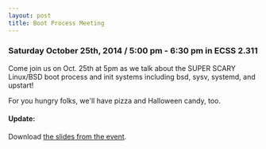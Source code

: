 ```yaml
---
layout: post
title: Boot Process Meeting
---
```


### Saturday October 25th, 2014 / 5:00 pm - 6:30 pm in ECSS 2.311

Come join us on Oct. 25th at 5pm as we talk about the SUPER SCARY Linux/BSD boot process and init systems including bsd, sysv, systemd, and upstart!

For you hungry folks, we'll have pizza and Halloween candy, too.

#### Update: 

Download [the slides from the event]().
